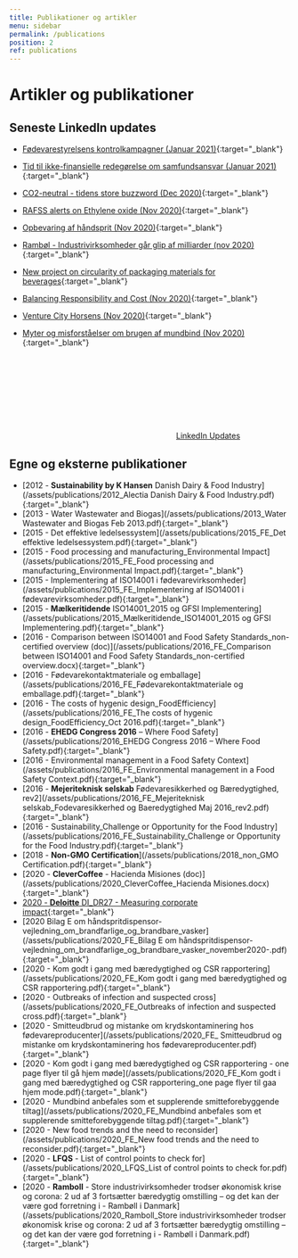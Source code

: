 ```yaml
---
title: Publikationer og artikler
menu: sidebar
permalink: /publications
position: 2
ref: publications
---
```


# Artikler og publikationer

## Seneste LinkedIn updates

* [Fødevarestyrelsens kontrolkampagner (Januar 2021)](https://www.linkedin.com/feed/update/urn:li:activity:6757614241483694080){:target="_blank"}

* [Tid til ikke-finansielle redegørelse om samfundsansvar (Januar 2021)](https://www.linkedin.com/feed/update/urn:li:activity:6752477262555217920){:target="_blank"}

* [CO2-neutral - tidens store buzzword (Dec 2020)](https://www.linkedin.com/feed/update/urn:li:activity:6739846642612154369){:target="_blank"}

* [RAFSS alerts on Ethylene oxide (Nov 2020)](https://www.linkedin.com/feed/update/urn:li:activity:6739267311087308800){:target="_blank"}

* [Opbevaring af håndsprit (Nov 2020)](https://www.linkedin.com/posts/karin-hansen-a14446_beredskabsstyrelsens-vejl-bilag-e-h%C3%A5ndsprintdispensere-activity-6736920992532242432-Vsva){:target="_blank"}

* [Rambøl - Industrivirksomheder går glip af milliarder (nov 2020)](https://www.linkedin.com/feed/update/urn:li:activity:6734768609727528961){:target="_blank"}

* [New project on circularity of packaging materials for beverages](https://www.linkedin.com/posts/karin-hansen-a14446_stora-enso-and-tetra-pak-to-explore-the-building-activity-6732961677777657856-huV2){:target="_blank"}

* [Balancing Responsibility and Cost (Nov 2020)](https://www.linkedin.com/posts/karin-hansen-a14446_balancing-responsibility-and-cost-activity-6734013993821773824-XEBc){:target="_blank"}

* [Venture City Horsens (Nov 2020)](https://www.linkedin.com/feed/update/urn:li:activity:6732211096410746880){:target="_blank"}

* [Myter og misforståelser om brugen af mundbind (Nov 2020)](https://www.linkedin.com/posts/karin-hansen-a14446_mundbind-og-alternativer-som-smitteforebyggende-activity-6732958242667851776-Jqpj){:target="_blank"}

<a class="sb-post-link page-link" rel="noreferrer noopener" target="_blank" href="https://linkedin.com/company/foodefficiency"><svg class="svg-icon grey"><use xlink:href="/assets/foodefficiency-social-icons.svg#linkedin"></use></svg>LinkedIn Updates</a>

## Egne og eksterne publikationer

* [2012 - **Sustainability by K Hansen** Danish Dairy & Food Industry](/assets/publications/2012_Alectia Danish Dairy & Food Industry.pdf){:target="_blank"}
* [2013 - Water Wastewater and Biogas](/assets/publications/2013_Water Wastewater and Biogas Feb 2013.pdf){:target="_blank"}
* [2015 - Det effektive ledelsessystem](/assets/publications/2015_FE_Det effektive ledelsessystem.pdf){:target="_blank"}
* [2015 - Food processing and manufacturing_Environmental Impact](/assets/publications/2015_FE_Food processing and manufacturing_Environmental Impact.pdf){:target="_blank"}
* [2015 - Implementering af ISO14001 i fødevarevirksomheder](/assets/publications/2015_FE_Implementering af ISO14001 i fødevarevirksomheder.pdf){:target="_blank"}
* [2015 - **Mælkeritidende** ISO14001_2015 og GFSI Implementering](/assets/publications/2015_Mælkeritidende_ISO14001_2015 og GFSI Implementering.pdf){:target="_blank"}
* [2016 - Comparison between ISO14001 and Food Safety Standards_non-certified overview (doc)](/assets/publications/2016_FE_Comparison between ISO14001 and Food Safety Standards_non-certified overview.docx){:target="_blank"}
* [2016 - Fødevarekontaktmateriale og emballage](/assets/publications/2016_FE_Fødevarekontaktmateriale og emballage.pdf){:target="_blank"}
* [2016 - The costs of hygenic design_FoodEfficiency](/assets/publications/2016_FE_The costs of hygenic design_FoodEfficiency_Oct 2016.pdf){:target="_blank"}
* [2016 - **EHEDG Congress 2016** – Where Food Safety](/assets/publications/2016_EHEDG Congress 2016 – Where Food Safety.pdf){:target="_blank"}
* [2016 - Environmental management in a Food Safety Context](/assets/publications/2016_FE_Environmental management in a Food Safety Context.pdf){:target="_blank"}
* [2016 - **Mejeriteknisk selskab** Fødevaresikkerhed og Bæredygtighed, rev2](/assets/publications/2016_FE_Mejeriteknisk selskab_Fodevaresikkerhed og Baeredygtighed Maj 2016_rev2.pdf){:target="_blank"}
* [2016 - Sustainability_Challenge or Opportunity for the Food Industry](/assets/publications/2016_FE_Sustainability_Challenge or Opportunity for the Food Industry.pdf){:target="_blank"}
* [2018 - **Non-GMO Certification**](/assets/publications/2018_non_GMO Certification.pdf){:target="_blank"}
* [2020 - **CleverCoffee** - Hacienda Misiones (doc)](/assets/publications/2020_CleverCoffee_Hacienda Misiones.docx){:target="_blank"}
* [2020 - **Deloitte** DI_DR27 - Measuring corporate impact](/assets/publications/2020_Deloitte_DI_DR27-Measuring-corporate-impact.pdf){:target="_blank"}
* [2020 Bilag E om håndspritdispensor-vejledning_om_brandfarlige_og_brandbare_vasker](/assets/publications/2020_FE_Bilag E om håndspritdispensor-vejledning_om_brandfarlige_og_brandbare_vasker_november2020-.pdf){:target="_blank"}
* [2020 - Kom godt i gang med bæredygtighed og CSR rapportering](/assets/publications/2020_FE_Kom godt i gang med bæredygtighed og CSR rapportering.pdf){:target="_blank"}
* [2020 - Outbreaks of infection and suspected cross](/assets/publications/2020_FE_Outbreaks of infection and suspected cross.pdf){:target="_blank"}
* [2020 - Smitteudbrud og mistanke om krydskontaminering hos fødevareproducenter](/assets/publications/2020_FE_ Smitteudbrud og mistanke om krydskontaminering hos fødevareproducenter.pdf){:target="_blank"}
* [2020 - Kom godt i gang med bæredygtighed og CSR rapportering - one page flyer til gå hjem møde](/assets/publications/2020_FE_Kom godt i gang med bæredygtighed og CSR rapportering_one page flyer til gaa hjem mode.pdf){:target="_blank"}
* [2020 - Mundbind anbefales som et supplerende smitteforebyggende tiltag](/assets/publications/2020_FE_Mundbind anbefales som et supplerende smitteforebyggende tiltag.pdf){:target="_blank"}
* [2020 - New food trends and the need to reconsider](/assets/publications/2020_FE_New food trends and the need to reconsider.pdf){:target="_blank"}
* [2020 - **LFQS** - List of control points to check for](/assets/publications/2020_LFQS_List of control points to check for.pdf){:target="_blank"}
* [2020 - **Ramboll** - Store industrivirksomheder trodser økonomisk krise og corona: 2 ud af 3 fortsætter bæredygtig omstilling – og det kan der være god forretning i - Rambøll i Danmark](/assets/publications/2020_Ramboll_Store industrivirksomheder trodser økonomisk krise og corona: 2 ud af 3 fortsætter bæredygtig omstilling – og det kan der være god forretning i - Rambøll i Danmark.pdf){:target="_blank"}
